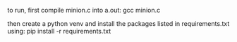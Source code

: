 to run, first compile minion.c into a.out:
gcc minion.c

then create a python venv and install the packages listed in requirements.txt using:
pip install -r requirements.txt

